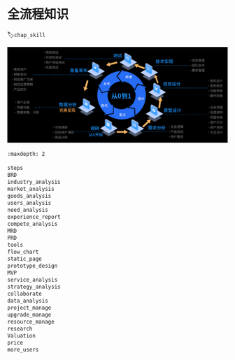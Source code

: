 # 全流程知识
:label:`chap_skill`

![整个产品实现的流程和生命周期[1]](../img/whole_process.png)

```toc
:maxdepth: 2

steps
BRD
industry_analysis
market_analysis
goods_analysis
users_analysis
need_analysis
experience_report
compete_analysis
MRD
PRD
tools
flow_chart
static_page
prototype_design
MVP
service_analysis
strategy_analysis
collaborate
data_analysis
project_manage
upgrade_manage
resource_manage
research
Valuation
price
more_users
```

[1]: https://ke.qidianla.com/courses/pmcamp?channel=bbs
